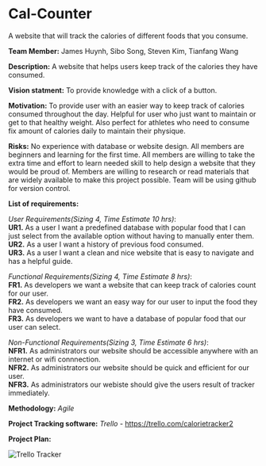 # Cal-Counter
A website that will track the calories of different foods that you consume. 

**Team Member:**
James Huynh,
Sibo Song,
Steven Kim,
Tianfang Wang

**Description:** 
A website that helps users keep track of the calories they have consumed.

**Vision statment:**
To provide knowledge with a click of a button.

**Motivation:**
To provide user with an easier way to keep track of calories consumed throughout the day.
Helpful for user who just want to maintain or get to that healthy weight. Also perfect for 
athletes who need to consume fix amount of calories daily to maintain their physique.

**Risks:**
No experience with database or website design. All members are beginners and
learning for the first time. All members are willing to take the extra time and effort to
learn needed skill to help design a website that they would be proud of. Members are
willing to research or read materials that are widely available to make this project possible. Team will be using github 
for version control.

**List of requirements:**

*User Requirements(Sizing 4, Time Estimate 10 hrs)*:    
  **UR1.** As a user I want a predefined database with popular food that I can just select from the available
           option without having to manually enter them.  
  **UR2.** As a user I want a history of previous food consumed.    
  **UR3.** As a user I want a clean and nice website that is easy to navigate and has a helpful guide.  

*Functional Requirements(Sizing 4, Time Estimate 8 hrs)*:  
**FR1.** As developers we want a website that can keep track of calories count for our user.  
**FR2.** As developers we want an easy way for our user to input the food they have consumed.  
**FR3.** As developers we want to have a database of popular food that our user can select.

*Non-Functional Requirements(Sizing 3, Time Estimate 6 hrs)*:  
**NFR1.** As administrators our website should be accessible anywhere with an internet or wifi connnection.  
**NFR2.** As administrators our website should be quick and efficient for our user.  
**NFR3.** As administrators our webiste should give the users result of tracker immediately. 

**Methodology:**
*Agile*

**Project Tracking software:**
*Trello* - https://trello.com/calorietracker2


**Project Plan:**

![Trello Tracker](https://cloud.githubusercontent.com/assets/13977747/13068345/bdfde886-d437-11e5-88db-1d242bca4df8.png)


